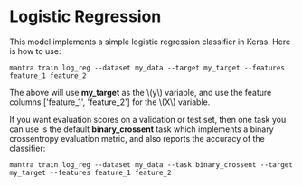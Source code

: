 # Logistic Regression

This model implements a simple logistic regression classifier in Keras. Here is how to use:

```
mantra train log_reg --dataset my_data --target my_target --features feature_1 feature_2
```

The above will use **my_target** as the \\(y\\) variable, and use the feature columns ['feature_1', 'feature_2'] for the \\(X\\) variable.

If you want evaluation scores on a validation or test set, then one task you can use is the default **binary_crossent** task which implements a binary crossentropy evaluation metric, and also reports the accuracy of the classifier:

```
mantra train log_reg --dataset my_data --task binary_crossent --target my_target --features feature_1 feature_2
```